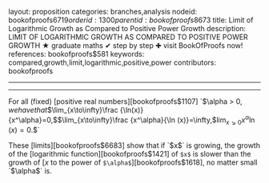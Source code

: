 layout: proposition
categories: branches,analysis
nodeid: bookofproofs$6719
orderid: 1300
parentid: bookofproofs$8673
title: Limit of Logarithmic Growth as Compared to Positive Power Growth
description: LIMIT OF LOGARITHMIC GROWTH AS COMPARED TO POSITIVE POWER GROWTH &#9733; graduate maths &#10004; step by step &#10010; visit BookOfProofs now!
references: bookofproofs$581
keywords: compared,growth,limit,logarithmic,positive,power
contributors: bookofproofs

---


---

For all (fixed) [positive real numbers][bookofproofs$1107] `$\alpha > 0$`, we have that `$$\lim_{x\to\infty}\frac {\ln(x)}{x^\alpha}=0,$$`
`$$\lim_{x\to\infty}\frac {x^\alpha}{\ln (x)}=\infty,$$`
`$$\lim_{x\searrow 0}{x^\alpha}{\ln (x)}=0.$$`

These [limits][bookofproofs$6683] show that if `$x$` is growing, the growth of the [logarithmic function][bookofproofs$1421] of `$x$` is slower than the growth of [$x$ to the power of `$\alpha$`][bookofproofs$1618], no matter small `$\alpha$` is.
